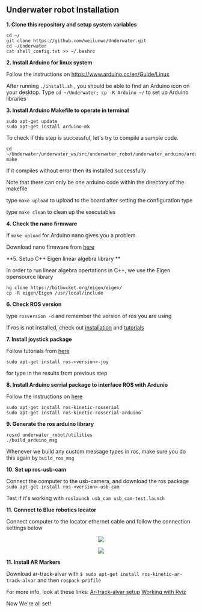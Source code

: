 ## Underwater robot Installation

**1. Clone this repository and setup system variables**

```
cd ~/
git clone https://github.com/weilunwc/Underwater.git
cd ~/Underwater
cat shell_config.txt >> ~/.bashrc
```

**2. Install Arduino for linux system**

Follow the instructions on https://www.arduino.cc/en/Guide/Linux 

After running `./install.sh` , you should be able to find an Arduino icon on your desktop. Type `cd ~/Underwater; cp -R Arduino ~/` to set up Arduino libraries

**3. Install Arduino Makefile to operate in terminal**

```
sudo apt-get update 
sudo apt-get install arduino-mk
```

To check if this step is successful, let's try to compile a sample code. 

```
cd ~/Underwater/underwater_ws/src/underwater_robot/underwater_arduino/arduino_nodes
make
``` 
If it compiles without error then its installed successfully


Note that there can only be one arduino code within the directory of the makefile

type `make upload` to upload to the board after setting the configuration type 

type `make clean` to clean up the executables

**4. Check the nano firmware**

If `make upload` for Arduino nano gives you a problem

Download nano firmware from [here](https://www.elegoo.com/download/)


**5. Setup C++ Eigen linear algebra library **

In order to run linear algebra opertations in C++, we use the Eigen opensource library

```
hg clone https://bitbucket.org/eigen/eigen/
cp -R eigen/Eigen /usr/local/include
```


**6. Check ROS version**

type `rosversion -d` and remember the version of ros you are using

If ros is not installed, check out [installation](http://wiki.ros.org/ROS/Installation) and [tutorials](http://wiki.ros.org/ROS/Tutorials)

**7. Install joystick package**

Follow tutorials from [here](http://wiki.ros.org/joy/Tutorials/ConfiguringALinuxJoystick)

`sudo apt-get install ros-<version>-joy`

for <version> type in the results from previous step

**8. Install Arduino serrial package to interface ROS with Ardunio**

Follow the instructions on [here](http://wiki.ros.org/rosserial_arduino/Tutorials/Arduino%20IDE%20Setup) 

```
sudo apt-get install ros-kinetic-rosserial 
sudo apt-get install ros-kinetic-rosserial-arduino`
```
**9. Generate the ros arduino library**

```
roscd underwater_robot/utilities
./build_arduino_msg
```
Whenever we build any custom message types in ros, make sure you do this again by `build_ros_msg`


**10. Set up ros-usb-cam**

Connect the computer to the usb-camera, and download the ros package `sudo apt-get install ros-<version>-usb-cam`

Test if it's working with `roslaunch usb_cam usb_cam-test.launch`

**11. Connect to Blue robotics locator**

Connect computer to the locator ethernet cable and follow the connection settings below
<p align="center">
  <img src="https://github.com/weilunwc/Underwater/blob/master/Images/edit_connection.png"/>
</p>
<p align="center">
  <img src="https://github.com/weilunwc/Underwater/blob/master/Images/settings.png"/>
</p>

**11. Install AR Markers**

Download ar-track-alvar with ```$ sudo apt-get install ros-kinetic-ar-track-alvar``` and then ```rospack profile```

For more info, look at these links:
[Ar-track-alvar setup](https://realitybytes.blog/2017/06/02/detecting-and-tracking-ar-tags/)
[Working with Rviz](https://piazza-resources.s3.amazonaws.com/hysvddrwjpvg5/i252vexju0u5tb/ARTag.pdf?X-Amz-Algorithm=AWS4-HMAC-SHA256&X-Amz-Credential=ASIAIZJ7B2EHA3UUTDOQ%2F20180612%2Fus-east-1%2Fs3%2Faws4_request&X-Amz-Date=20180612T001038Z&X-Amz-Expires=10800&X-Amz-SignedHeaders=host&X-Amz-Security-Token=FQoDYXdzEDcaDHL5Taop%2FBhUpGROcyK3A8CUgJMf2MKyLQQUPmR%2F4habIAxBdk%2BjHDFrCSxkyvEKCPFvqQ3ZBoeuFnqcsj6PD%2BlE8TVrVIKVr0G2zkL34k%2FleKSBd8uRqfokpZwDRZYhMfDrk%2FnFTvCMtiUfxS02OePIKM43dguivT9A2hIRcFr3o3eZBn5Vtak%2FglzHsPBeC994tw8hpEsGaw0T5egGaCIlsAcCbNvP3bB1wl%2Bs10t3mIPoGFFAvX3PBlp2tRJ5xVWROG1Hgq%2F%2FuUVlorK8mW4fkWZMf2icCmPI%2Fl6OqEYIqALiz94%2FEIKkFpBHC9iXWRZhxDryAJ9EJIWoIUDtDUc2FnTq3eYcQqnmMQfUig0rUphmyC15Hgrvp7A8ePrVDaoOOvI9z1%2FkmG26Bo3dQ5pKc3NKPXfmCOKLDh09h4TrBi2Ud6E0FAN%2Bj6AbxyiRR2%2FvHA4iAtM8ORIk%2BWDcsoJNzIW%2Fb%2BS7Antl9KzI5wKGAVGpnE5cmcY3QnWHLe3rioTx4YHaHMwhB1Ny4l1D%2FjvSzSXc0wP4EF4SMVVCXamak2TAgRD9pXEeidK5FbEdT6veoPY8VJ4%2FoXhu%2FWyxklXko37KH1YomNr72AU%3D&X-Amz-Signature=f3c92bb9d76e08cbce536f8fcac914e8c6d001d8993f71e0d34c67702970b365)

Now We're all set!
